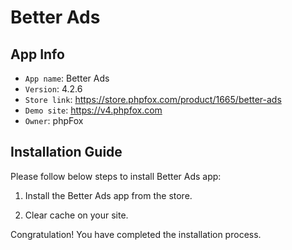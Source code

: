 # Better Ads

## App Info

- `App name`: Better Ads
- `Version`: 4.2.6
- `Store link`: https://store.phpfox.com/product/1665/better-ads
- `Demo site`: https://v4.phpfox.com
- `Owner`: phpFox

## Installation Guide

Please follow below steps to install Better Ads app:

1. Install the Better Ads app from the store.

2. Clear cache on your site.

Congratulation! You have completed the installation process.
